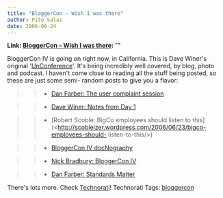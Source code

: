 ```yaml
---
title: "BloggerCon – Wish I was there"
author: Pito Salas
date: 2006-06-24
---
```


**Link: [BloggerCon – Wish I was there](None):** ""

BloggerCon IV is going on right now, in California. This is Dave Winer's
original '[UnConference](<http://en.wikipedia.org/wiki/Unconference>)'. It's
being incredibly well covered, by blog, photo and podcast. I haven't come
close to reading all the stuff being posted, so these are just some semi-
random posts to give you a flavor:

>>

>>   * [Dan Farber: The user complaint
session](<http://blogs.zdnet.com/BTL/?p=3245>)

>>   * [Dave Winer: Notes from Day
1](<http://www.scripting.com/2006/06/24.html#notesFromDay1>)

>>   * [Robert Scoble: BigCo employees should listen to
this](<http://scobleizer.wordpress.com/2006/06/23/bigco-employees-should-
listen-to-this/>)

>>   * [BloggerCon IV docNography](<http://www.scripting.com/docNography/>)

>>   * [Nick Bradbury: BloggerCon
IV](<http://nick.typepad.com/blog/2006/06/bloggercon_iv.html>)

>>   * [Dan Farber: Standards Matter](<http://blogs.zdnet.com/BTL/?p=3246>)

>>

There's lots more. Check
[Technorati](<http://www.technorati.com/search/bloggercon>)! Technorati Tags:
[bloggercon](<http://www.technorati.com/tag/bloggercon>)


